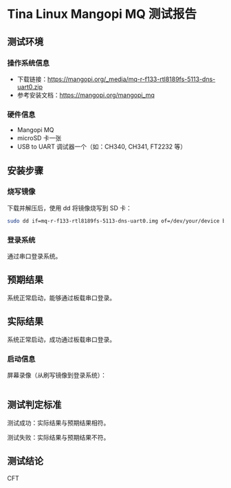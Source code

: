 # Tina Linux Mangopi MQ 测试报告

## 测试环境

### 操作系统信息

- 下载链接：https://mangopi.org/_media/mq-r-f133-rtl8189fs-5113-dns-uart0.zip
- 参考安装文档：https://mangopi.org/mangopi_mq

### 硬件信息

- Mangopi MQ
- microSD 卡一张
- USB to UART 调试器一个（如：CH340, CH341, FT2232 等）

## 安装步骤

### 烧写镜像

下载并解压后，使用 dd 将镜像烧写到 SD 卡：
```bash
sudo dd if=mq-r-f133-rtl8189fs-5113-dns-uart0.img of=/dev/your/device bs=1M status=progress
```

### 登录系统

通过串口登录系统。

## 预期结果

系统正常启动，能够通过板载串口登录。

## 实际结果

系统正常启动，成功通过板载串口登录。

### 启动信息


屏幕录像（从刷写镜像到登录系统）：

```log
```


## 测试判定标准

测试成功：实际结果与预期结果相符。

测试失败：实际结果与预期结果不符。

## 测试结论

CFT
